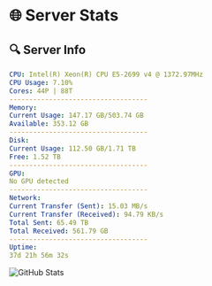 # 🌐 Server Stats
## 🔍 Server Info
```yaml
CPU: Intel(R) Xeon(R) CPU E5-2699 v4 @ 1372.97MHz
CPU Usage: 7.10%
Cores: 44P | 88T
-----------------------------------
Memory:
Current Usage: 147.17 GB/503.74 GB
Available: 353.12 GB
-----------------------------------
Disk:
Current Usage: 112.50 GB/1.71 TB
Free: 1.52 TB
-----------------------------------
GPU:
No GPU detected
-----------------------------------
Network:
Current Transfer (Sent): 15.03 MB/s
Current Transfer (Received): 94.79 KB/s
Total Sent: 65.49 TB
Total Received: 561.79 GB
-----------------------------------
Uptime:
37d 21h 56m 32s
```
![GitHub Stats](https://img.shields.io/badge/Updated-2025-04-14_19:19:21-blue)